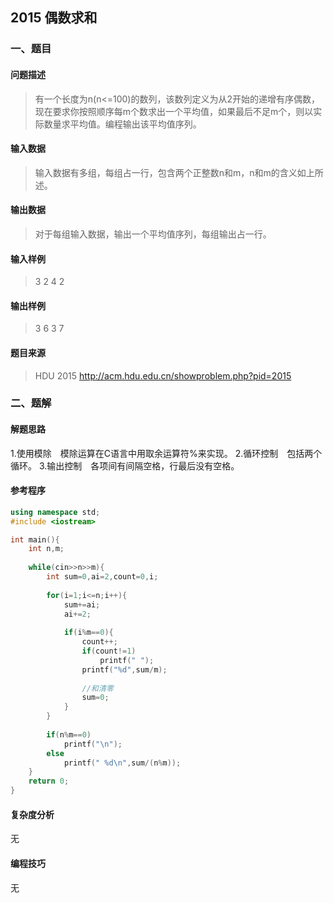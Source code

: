 ## 2015  偶数求和

### 一、题目

#### 问题描述

> 有一个长度为n(n<=100)的数列，该数列定义为从2开始的递增有序偶数，现在要求你按照顺序每m个数求出一个平均值，如果最后不足m个，则以实际数量求平均值。编程输出该平均值序列。 

#### 输入数据

> 输入数据有多组，每组占一行，包含两个正整数n和m，n和m的含义如上所述。

#### 输出数据

> 对于每组输入数据，输出一个平均值序列，每组输出占一行。

#### 输入样例

> 3 2
> 4 2

#### 输出样例

> 3 6 
> 3 7

#### 题目来源

> HDU 2015 http://acm.hdu.edu.cn/showproblem.php?pid=2015

### 二、题解

#### 解题思路

1.使用模除　模除运算在C语言中用取余运算符%来实现。
2.循环控制　包括两个循环。
3.输出控制　各项间有间隔空格，行最后没有空格。

#### 参考程序

```c++
using namespace std;
#include <iostream>

int main(){
	int n,m;
	
	while(cin>>n>>m){
		int sum=0,ai=2,count=0,i;
		
		for(i=1;i<=n;i++){
			sum+=ai;
			ai+=2;
			
			if(i%m==0){
				count++;
				if(count!=1)
					printf(" ");
				printf("%d",sum/m);
				
				//和清零
				sum=0; 
			}
		}
		
		if(n%m==0)
			printf("\n");
		else
			printf(" %d\n",sum/(n%m));
	}
	return 0;
}
```

#### 复杂度分析

无

#### 编程技巧

无